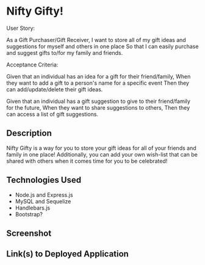 # Nifty Gifty!

User Story:

As a Gift Purchaser/Gift Receiver,
I want to store all of my gift ideas and suggestions for myself and others in one place
So that I can easily purchase and suggest gifts to/for my family and friends.

Acceptance Criteria:

Given that an individual has an idea for a gift for their friend/family,
When they want to add a gift to a person's name for a specific event
Then they can add/update/delete their gift ideas.

Given that an individual has a gift suggestion to give to their friend/family for the future,
When they want to share suggestions to others,
Then they can access a list of gift suggestions.

## Description

Nifty Gifty is a way for you to store your gift ideas for all of your friends and family in one place! Additionally, you can add your own wish-list that can be shared with others when it comes time for you to be celebrated!

## Technologies Used

- Node.js and Express.js
- MySQL and Sequelize
- Handlebars.js
- Bootstrap?

## Screenshot

## Link(s) to Deployed Application
